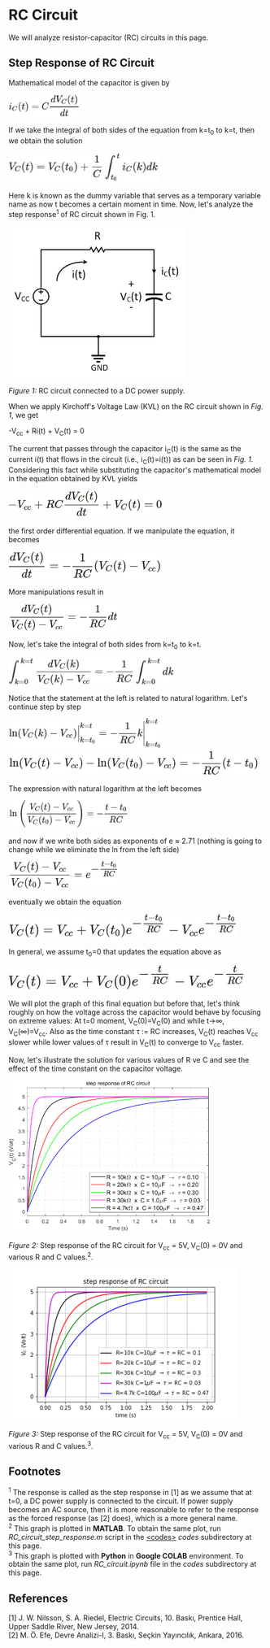 # RC Circuit
We will analyze resistor-capacitor (RC) circuits in this page.
## Step Response of RC Circuit
Mathematical model of the capacitor is given by

<img src="equations/capacitor equation.JPG" alt="capacitor equation" height="45"/>

If we take the integral of both sides of the equation from k=t<sub>0</sub> to k=t, then we obtain the solution

<img src="equations/capacitor equation solution.JPG" alt="capacitor equation solution" height="60"/>

Here k is known as the dummy variable that serves as a temporary variable name as now t becomes a certain moment in time. Now, let's analyze the step response<sup>1</sup> of RC circuit shown in Fig. 1.

<img src="figures/RC circuit with Vcc.jpg" alt="RC circuit with power supply" height="300"/>

*Figure 1:* RC circuit connected to a DC power supply.

When we apply Kirchoff's Voltage Law (KVL) on the RC circuit shown in *Fig. 1*, we get

-V<sub>cc</sub> + Ri(t) + V<sub>C</sub>(t) = 0

The current that passes through the capacitor i<sub>C</sub>(t) is the same as the current i(t) that flows in the circuit (i.e., i<sub>C</sub>(t)=i(t)) as can be seen in *Fig. 1*. Considering this fact while substituting the capacitor's mathematical model in the equation obtained by KVL yields

<img src="equations/KGY_result_0.JPG" alt="equation obtained after applying KVL on RC circuit 0" height="55"/>

the first order differential equation. If we manipulate the equation, it becomes

<img src="equations/KGY_result_1.JPG" alt="equation obtained after applying KVL on RC circuit 1" height="55"/>

More manipulations result in

<img src="equations/KGY_result_2.JPG" alt="equation obtained after applying KVL on RC circuit 2" height="55"/>

Now, let's take the integral of both sides from k=t<sub>0</sub> to k=t.

<img src="equations/KGY_result_3.JPG" alt="equation obtained after applying KVL on RC circuit 3" height="55"/>

Notice that the statement at the left is related to natural logarithm. Let's continue step by step

<img src="equations/KGY_result_4.JPG" alt="equation obtained after applying KVL on RC circuit 4" height="60"/>

<img src="equations/KGY_result_5.JPG" alt="equation obtained after applying KVL on RC circuit 5" height="50"/>

The expression with natural logarithm at the left becomes

<img src="equations/KGY_result_6.JPG" alt="equation obtained after applying KVL on RC circuit 6" height="55"/>

and now if we write both sides as exponents of e ≈ 2.71 (nothing is going to change while we eliminate the ln from the left side)

<img src="equations/KGY_result_7.JPG" alt="equation obtained after applying KVL on RC circuit 7" height="55"/>

eventually we obtain the equation

<img src="equations/KGY_result_8.JPG" alt="equation obtained after applying KVL on RC circuit 8" height="50"/>

In general, we assume t<sub>0</sub>=0 that updates the equation above as

<img src="equations/KGY_result_9.JPG" alt="equation obtained after applying KVL on RC circuit 9" height="50"/>

We will plot the graph of this final equation but before that, let's think roughly on how the voltage across the capacitor would behave by focusing on extreme values: At t=0 moment, V<sub>C</sub>(0)=V<sub>C</sub>(0) and while t→∞, V<sub>C</sub>(∞)=V<sub>cc</sub>. Also as the time constant τ := RC increases, V<sub>C</sub>(t) reaches V<sub>cc</sub> slower while lower values of τ result in V<sub>C</sub>(t) to converge to V<sub>cc</sub> faster.

Now, let's illustrate the solution for various values of R ve C and see the effect of the time constant on the capacitor voltage.

<img src="figures/step response of RC circuit.png" alt="plot of RC circuit step response for various R and C values" height="300"/>

*Figure 2:* Step response of the RC circuit for V<sub>cc</sub> = 5V, V<sub>C</sub>(0) = 0V and various R and C values.<sup>2</sup>.

<img src="figures/step response of RC circuit python.png" alt="plot of RC circuit step response for various R and C values" height="300"/>

*Figure 3:* Step response of the RC circuit for V<sub>cc</sub> = 5V, V<sub>C</sub>(0) = 0V and various R and C values.<sup>3</sup>.
## Footnotes
<sup>1</sup> The response is called as the step response in [1] as we assume that at t=0, a DC power supply is connected to the circuit. If power supply becomes an AC source, then it is more reasonable to refer to the response as the forced response (as [2] does), which is a more general name.</br> 
<sup>2</sup> This graph is plotted in **MATLAB**. To obtain the same plot, run *RC_circuit_step_response.m* script in the [&lt;codes&gt;](https://github.com/gumushane-eem-eesec-440/RC-circuit/codes) *codes* subdirectory at this page.</br>
<sup>3</sup> This graph is plotted with **Python** in **Google COLAB** environment. To obtain the same plot, run *RC_circuit.ipynb* file in the *codes* subdirectory at this page.</br>
## References
[1] J. W. Nilsson, S. A. Riedel, Electric Circuits, 10. Baskı, Prentice Hall, Upper Saddle River, New Jersey, 2014.</br>
[2] M. Ö. Efe, Devre Analizi-I, 3. Baskı, Seçkin Yayıncılık, Ankara, 2016.
